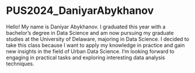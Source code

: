 # PUS2024_DaniyarAbykhanov
Hello! My name is Daniyar Abykhanov. I graduated this year with a bachelor’s degree in Data Science and am now pursuing my graduate studies at the University of Delaware, majoring in Data Science.
I decided to take this class because I want to apply my knowledge in practice and gain new insights in the field of Urban Data Science. I’m looking forward to engaging in practical tasks and exploring interesting data analysis techniques.
